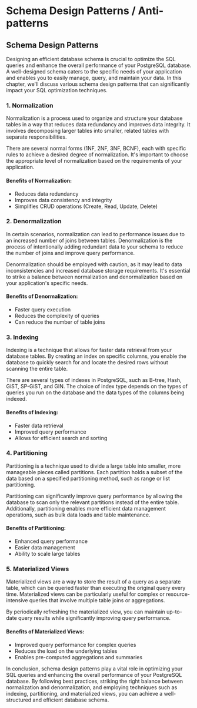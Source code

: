 # Schema Design Patterns / Anti-patterns

## Schema Design Patterns

Designing an efficient database schema is crucial to optimize the SQL queries and enhance the overall performance of your PostgreSQL database. A well-designed schema caters to the specific needs of your application and enables you to easily manage, query, and maintain your data. In this chapter, we'll discuss various schema design patterns that can significantly impact your SQL optimization techniques.

### 1. Normalization

Normalization is a process used to organize and structure your database tables in a way that reduces data redundancy and improves data integrity. It involves decomposing larger tables into smaller, related tables with separate responsibilities. 

There are several normal forms (1NF, 2NF, 3NF, BCNF), each with specific rules to achieve a desired degree of normalization. It's important to choose the appropriate level of normalization based on the requirements of your application.

#### Benefits of Normalization:

- Reduces data redundancy
- Improves data consistency and integrity
- Simplifies CRUD operations (Create, Read, Update, Delete)

### 2. Denormalization

In certain scenarios, normalization can lead to performance issues due to an increased number of joins between tables. Denormalization is the process of intentionally adding redundant data to your schema to reduce the number of joins and improve query performance.

Denormalization should be employed with caution, as it may lead to data inconsistencies and increased database storage requirements. It's essential to strike a balance between normalization and denormalization based on your application's specific needs.

#### Benefits of Denormalization:

- Faster query execution
- Reduces the complexity of queries
- Can reduce the number of table joins

### 3. Indexing

Indexing is a technique that allows for faster data retrieval from your database tables. By creating an index on specific columns, you enable the database to quickly search for and locate the desired rows without scanning the entire table.

There are several types of indexes in PostgreSQL, such as B-tree, Hash, GiST, SP-GiST, and GIN. The choice of index type depends on the types of queries you run on the database and the data types of the columns being indexed.

#### Benefits of Indexing:

- Faster data retrieval
- Improved query performance
- Allows for efficient search and sorting

### 4. Partitioning

Partitioning is a technique used to divide a large table into smaller, more manageable pieces called partitions. Each partition holds a subset of the data based on a specified partitioning method, such as range or list partitioning.

Partitioning can significantly improve query performance by allowing the database to scan only the relevant partitions instead of the entire table. Additionally, partitioning enables more efficient data management operations, such as bulk data loads and table maintenance.

#### Benefits of Partitioning:

- Enhanced query performance
- Easier data management
- Ability to scale large tables

### 5. Materialized Views

Materialized views are a way to store the result of a query as a separate table, which can be queried faster than executing the original query every time. Materialized views can be particularly useful for complex or resource-intensive queries that involve multiple table joins or aggregations.

By periodically refreshing the materialized view, you can maintain up-to-date query results while significantly improving query performance.

#### Benefits of Materialized Views:

- Improved query performance for complex queries
- Reduces the load on the underlying tables
- Enables pre-computed aggregations and summaries

In conclusion, schema design patterns play a vital role in optimizing your SQL queries and enhancing the overall performance of your PostgreSQL database. By following best practices, striking the right balance between normalization and denormalization, and employing techniques such as indexing, partitioning, and materialized views, you can achieve a well-structured and efficient database schema.